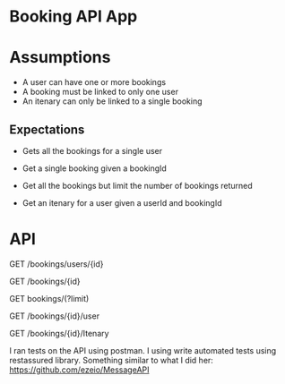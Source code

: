 # Booking API App

# Assumptions

* A user can have one or more bookings
* A booking must be linked to only one user
* An itenary can only be linked to a single booking

## Expectations
* Gets all the bookings for a single user

* Get a single booking given a bookingId

* Get all the bookings but limit the number of bookings returned

* Get an itenary for a user given a userId and bookingId

# API

GET /bookings/users/{id}

GET /bookings/{id}

GET bookings/(?limit)

GET /bookings/{id}/user

GET /bookings/{id}/Itenary

I ran tests on the API using postman. I using write automated tests using restassured library. Something similar to what I did her: https://github.com/ezeio/MessageAPI
